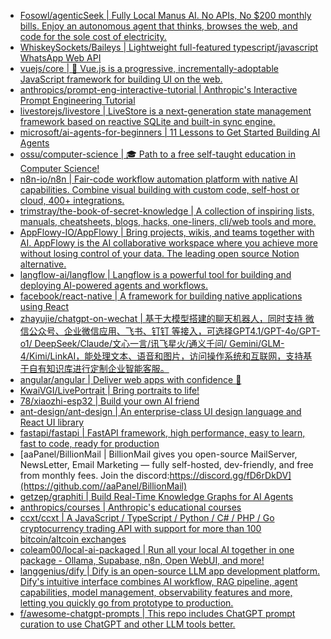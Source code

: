 + [Fosowl/agenticSeek | Fully Local Manus AI. No APIs, No $200 monthly bills. Enjoy an autonomous agent that thinks, browses the web, and code for the sole cost of electricity.](https://github.com//Fosowl/agenticSeek)
+ [WhiskeySockets/Baileys | Lightweight full-featured typescript/javascript WhatsApp Web API](https://github.com//WhiskeySockets/Baileys)
+ [vuejs/core | 🖖 Vue.js is a progressive, incrementally-adoptable JavaScript framework for building UI on the web.](https://github.com//vuejs/core)
+ [anthropics/prompt-eng-interactive-tutorial | Anthropic's Interactive Prompt Engineering Tutorial](https://github.com//anthropics/prompt-eng-interactive-tutorial)
+ [livestorejs/livestore | LiveStore is a next-generation state management framework based on reactive SQLite and built-in sync engine.](https://github.com//livestorejs/livestore)
+ [microsoft/ai-agents-for-beginners | 11 Lessons to Get Started Building AI Agents](https://github.com//microsoft/ai-agents-for-beginners)
+ [ossu/computer-science | 🎓 Path to a free self-taught education in Computer Science!](https://github.com//ossu/computer-science)
+ [n8n-io/n8n | Fair-code workflow automation platform with native AI capabilities. Combine visual building with custom code, self-host or cloud, 400+ integrations.](https://github.com//n8n-io/n8n)
+ [trimstray/the-book-of-secret-knowledge | A collection of inspiring lists, manuals, cheatsheets, blogs, hacks, one-liners, cli/web tools and more.](https://github.com//trimstray/the-book-of-secret-knowledge)
+ [AppFlowy-IO/AppFlowy | Bring projects, wikis, and teams together with AI. AppFlowy is the AI collaborative workspace where you achieve more without losing control of your data. The leading open source Notion alternative.](https://github.com//AppFlowy-IO/AppFlowy)
+ [langflow-ai/langflow | Langflow is a powerful tool for building and deploying AI-powered agents and workflows.](https://github.com//langflow-ai/langflow)
+ [facebook/react-native | A framework for building native applications using React](https://github.com//facebook/react-native)
+ [zhayujie/chatgpt-on-wechat | 基于大模型搭建的聊天机器人，同时支持 微信公众号、企业微信应用、飞书、钉钉 等接入，可选择GPT4.1/GPT-4o/GPT-o1/ DeepSeek/Claude/文心一言/讯飞星火/通义千问/ Gemini/GLM-4/Kimi/LinkAI，能处理文本、语音和图片，访问操作系统和互联网，支持基于自有知识库进行定制企业智能客服。](https://github.com//zhayujie/chatgpt-on-wechat)
+ [angular/angular | Deliver web apps with confidence 🚀](https://github.com//angular/angular)
+ [KwaiVGI/LivePortrait | Bring portraits to life!](https://github.com//KwaiVGI/LivePortrait)
+ [78/xiaozhi-esp32 | Build your own AI friend](https://github.com//78/xiaozhi-esp32)
+ [ant-design/ant-design | An enterprise-class UI design language and React UI library](https://github.com//ant-design/ant-design)
+ [fastapi/fastapi | FastAPI framework, high performance, easy to learn, fast to code, ready for production](https://github.com//fastapi/fastapi)
+ [aaPanel/BillionMail | BillionMail gives you open-source MailServer, NewsLetter, Email Marketing — fully self-hosted, dev-friendly, and free from monthly fees. Join the discord:https://discord.gg/fD6rDkDV](https://github.com//aaPanel/BillionMail)
+ [getzep/graphiti | Build Real-Time Knowledge Graphs for AI Agents](https://github.com//getzep/graphiti)
+ [anthropics/courses | Anthropic's educational courses](https://github.com//anthropics/courses)
+ [ccxt/ccxt | A JavaScript / TypeScript / Python / C# / PHP / Go cryptocurrency trading API with support for more than 100 bitcoin/altcoin exchanges](https://github.com//ccxt/ccxt)
+ [coleam00/local-ai-packaged | Run all your local AI together in one package - Ollama, Supabase, n8n, Open WebUI, and more!](https://github.com//coleam00/local-ai-packaged)
+ [langgenius/dify | Dify is an open-source LLM app development platform. Dify's intuitive interface combines AI workflow, RAG pipeline, agent capabilities, model management, observability features and more, letting you quickly go from prototype to production.](https://github.com//langgenius/dify)
+ [f/awesome-chatgpt-prompts | This repo includes ChatGPT prompt curation to use ChatGPT and other LLM tools better.](https://github.com//f/awesome-chatgpt-prompts)

